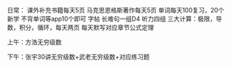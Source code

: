 日常：
	课外补充书籍每天5页
	马克思恩格斯著作每天5页
	单词每天100复习，20个新学
	不背单词等app10个即可
	字帖
	长难句一组D4
	听力四组
三大计算：极限，导数，积分，循环，每天两页
每天默写对应章节公式定理

上午：方浩无穷级数

下午：张宇30讲无穷级数+武老无穷级数+对应练习题

